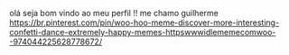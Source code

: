 olá 
seja bom vindo ao meu perfil !!
me chamo guilherme 
https://br.pinterest.com/pin/woo-hoo-meme-discover-more-interesting-confetti-dance-extremely-happy-memes-httpswwwidlememecomwoo--974044225628778672/
